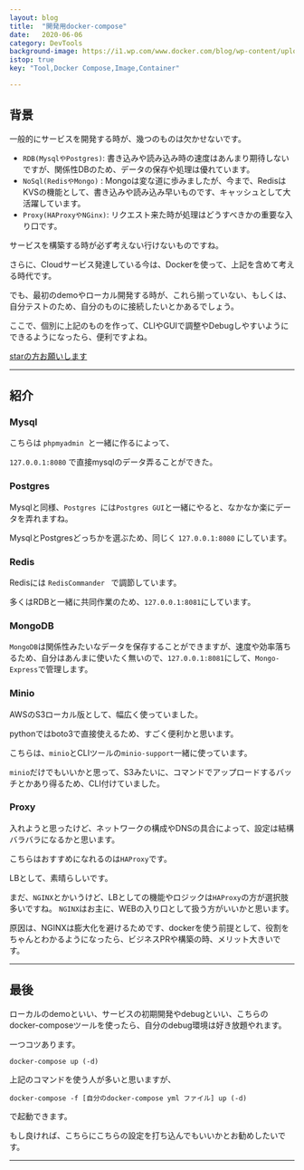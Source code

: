 ```yaml
---
layout: blog
title:  "開発用docker-compose"
date:   2020-06-06
category: DevTools
background-image: https://i1.wp.com/www.docker.com/blog/wp-content/uploads/2020/02/Compose.png?ssl=1
istop: true
key: "Tool,Docker Compose,Image,Container"

---
```



## 背景

一般的にサービスを開発する時が、幾つのものは欠かせないです。

- `RDB(MysqlやPostgres)`: 書き込みや読み込み時の速度はあんまり期待しないですが、関係性DBのため、データの保存や処理は優れています。
- `NoSql(RedisやMongo)` : Mongoは変な道に歩みましたが、今まで、RedisはKVSの機能として、書き込みや読み込み早いものです、キャッシュとして大活躍しています。
- `Proxy(HAProxyやNGinx)`: リクエスト来た時が処理はどうすべきかの重要な入り口です。

サービスを構築する時が必ず考えない行けないものですね。

さらに、Cloudサービス発達している今は、Dockerを使って、上記を含めて考える時代です。

でも、最初のdemoやローカル開発する時が、これら揃っていない、もしくは、自分テストのため、自分のものに接続したいとかあるでしょう。

ここで、個別に上記のものを作って、CLIやGUIで調整やDebugしやすいようにできるようになったら、便利ですよね。

[starの方お願いします](https://github.com/zamberform/dev-tools-with-docker)

---

## 紹介

### Mysql

こちらは `phpmyadmin `と一緒に作るによって、

`127.0.0.1:8080` で直接mysqlのデータ弄ることができた。

### Postgres

Mysqlと同様、`Postgres `には`Postgres GUI`と一緒にやると、なかなか楽にデータを弄れますね。

MysqlとPostgresどっちかを選ぶため、同じく `127.0.0.1:8080` にしています。

### Redis

Redisには `RedisCommander ` で調節しています。

多くはRDBと一緒に共同作業のため、`127.0.0.1:8081`にしています。 

### MongoDB

`MongoDB`は関係性みたいなデータを保存することができますが、速度や効率落ちるため、自分はあんまに使いたく無いので、`127.0.0.1:8081`にして、`Mongo-Express`で管理します。

### Minio

AWSのS3ローカル版として、幅広く使っていました。

pythonではboto3で直接使えるため、すごく便利かと思います。

こちらは、`minio`とCLIツールの`minio-support`一緒に使っています。

`minio`だけでもいいかと思って、S3みたいに、コマンドでアップロードするバッチとかあり得るため、CLI付けていました。

### Proxy

入れようと思ったけど、ネットワークの構成やDNSの具合によって、設定は結構バラバラになるかと思います。

こちらはおすすめになれるのは`HAProxy`です。

LBとして、素晴らしいです。

まだ、`NGINX`とかいうけど、LBとしての機能やロジックは`HAProxy`の方が選択肢多いですね。
`NGINX`はお主に、WEBの入り口として扱う方がいいかと思います。

原因は、NGINXは膨大化を避けるためです、dockerを使う前提として、役割をちゃんとわかるようになったら、ビジネスPRや構築の時、メリット大きいです。

---

## 最後

ローカルのdemoといい、サービスの初期開発やdebugといい、こちらのdocker-composeツールを使ったら、自分のdebug環境は好き放題やれます。

一つコツあります。

```
docker-compose up (-d)
```

上記のコマンドを使う人が多いと思いますが、

```
docker-compose -f [自分のdocker-compose yml ファイル] up (-d)
```

で起動できます。

もし良ければ、こちらにこちらの設定を打ち込んでもいいかとお勧めしたいです。

---